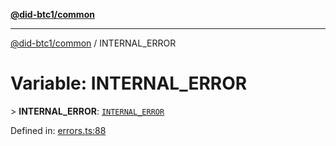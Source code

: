[**@did-btc1/common**](../README.md)

***

[@did-btc1/common](../globals.md) / INTERNAL\_ERROR

# Variable: INTERNAL\_ERROR

&gt; **INTERNAL\_ERROR**: [`INTERNAL_ERROR`](../enumerations/Btc1ErrorCode.md#internal_error)

Defined in: [errors.ts:88](https://github.com/dcdpr/did-btc1-js/blob/4ab6f9915d95beed9bc633644c9db1539395f512/packages/common/src/errors.ts#L88)
